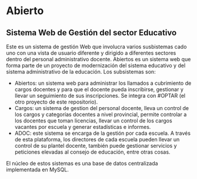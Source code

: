 # Abierto
## Sistema Web de Gestión del sector Educativo

Este es un sistema de gestión Web que involucra varios susbistemas cado uno con una vista de usuario diferente y dirigido a diferentes sectores dentro del personal administrativo docente.
Abiertos es un sistema web que forma parte de un proyecto de modernización del sistema educativo y del sistema administrativo de la educación.
Los subsistemas son:
  - Abiertos: un sistema web para administrar los llamados a cubrimiento de cargos docentes y para que el docente pueda inscribirse, gestionar y llevar un seguimiento de sus inscripciones.
  Se integra con #OPTAR (el otro proyecto de este repositorio).
  - Cargos: un sistema de gestion del personal docente, lleva un control de los cargos y categorías docentes a nivel provincial, permite controlar a los docentes que toman licencias, llevar un control de los cargos vacantes por escuela y generar estadísticas e informes.
  - ADOC: este sistema se encarga de la gestión por cada escuela. A través de esta plataforma, los directores de cada escuela pueden llevar un control de su plantel docente, también puede gestionar servicios y peticiones elevadas al consejo de educación, entre otras cosas.
  
  El núcleo de estos sistemas es una base de datos centralizada implementada en MySQL.
  

